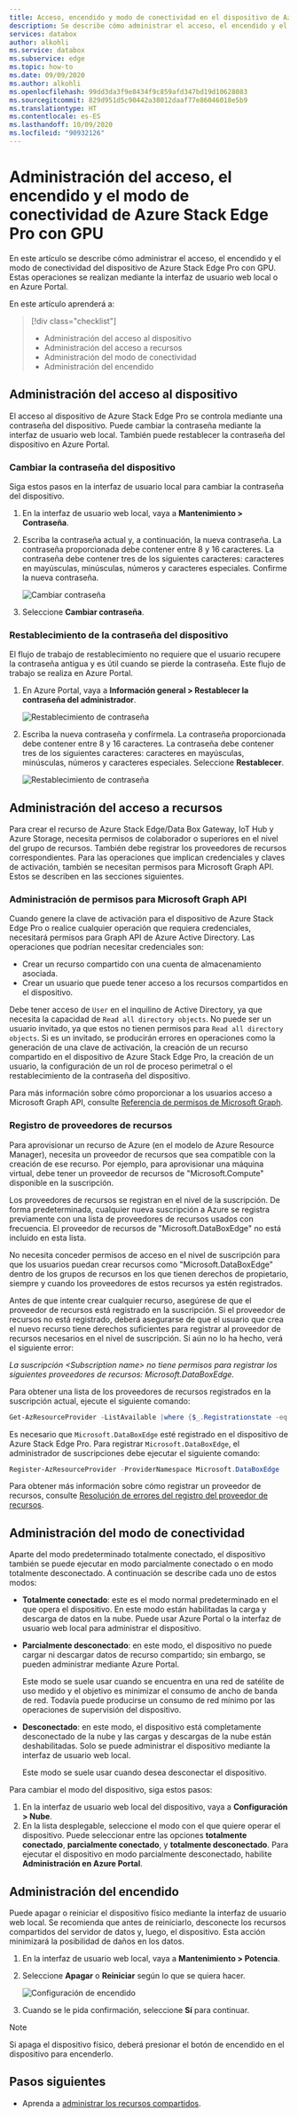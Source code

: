 ```yaml
---
title: Acceso, encendido y modo de conectividad en el dispositivo de Azure Stack Edge Pro con GPU | Microsoft Docs
description: Se describe cómo administrar el acceso, el encendido y el modo de conectividad del dispositivo de Azure Stack Edge Pro con GPU que ayuda a transferir datos a Azure
services: databox
author: alkohli
ms.service: databox
ms.subservice: edge
ms.topic: how-to
ms.date: 09/09/2020
ms.author: alkohli
ms.openlocfilehash: 99dd3da3f9e8434f9c859afd347bd19d10628083
ms.sourcegitcommit: 829d951d5c90442a38012daaf77e86046018e5b9
ms.translationtype: HT
ms.contentlocale: es-ES
ms.lasthandoff: 10/09/2020
ms.locfileid: "90932126"
---
```

# <a name="manage-access-power-and-connectivity-mode-for-your-azure-stack-edge-pro-gpu"></a>Administración del acceso, el encendido y el modo de conectividad de Azure Stack Edge Pro con GPU

En este artículo se describe cómo administrar el acceso, el encendido y el modo de conectividad del dispositivo de Azure Stack Edge Pro con GPU. Estas operaciones se realizan mediante la interfaz de usuario web local o en Azure Portal.

En este artículo aprenderá a:

> [!div class="checklist"]
> * Administración del acceso al dispositivo
> * Administración del acceso a recursos
> * Administración del modo de conectividad
> * Administración del encendido


## <a name="manage-device-access"></a>Administración del acceso al dispositivo

El acceso al dispositivo de Azure Stack Edge Pro se controla mediante una contraseña del dispositivo. Puede cambiar la contraseña mediante la interfaz de usuario web local. También puede restablecer la contraseña del dispositivo en Azure Portal.

### <a name="change-device-password"></a>Cambiar la contraseña del dispositivo

Siga estos pasos en la interfaz de usuario local para cambiar la contraseña del dispositivo.

1. En la interfaz de usuario web local, vaya a **Mantenimiento > Contraseña**.
2. Escriba la contraseña actual y, a continuación, la nueva contraseña. La contraseña proporcionada debe contener entre 8 y 16 caracteres. La contraseña debe contener tres de los siguientes caracteres: caracteres en mayúsculas, minúsculas, números y caracteres especiales. Confirme la nueva contraseña.

    ![Cambiar contraseña](media/azure-stack-edge-gpu-manage-access-power-connectivity-mode/change-password-1.png)

3. Seleccione **Cambiar contraseña**.
 
### <a name="reset-device-password"></a>Restablecimiento de la contraseña del dispositivo

El flujo de trabajo de restablecimiento no requiere que el usuario recupere la contraseña antigua y es útil cuando se pierde la contraseña. Este flujo de trabajo se realiza en Azure Portal.

1. En Azure Portal, vaya a **Información general > Restablecer la contraseña del administrador**.

    ![Restablecimiento de contraseña](media/azure-stack-edge-manage-access-power-connectivity-mode/reset-password-1.png)


2. Escriba la nueva contraseña y confírmela. La contraseña proporcionada debe contener entre 8 y 16 caracteres. La contraseña debe contener tres de los siguientes caracteres: caracteres en mayúsculas, minúsculas, números y caracteres especiales. Seleccione **Restablecer**.

    ![Restablecimiento de contraseña](media/azure-stack-edge-manage-access-power-connectivity-mode/reset-password-2.png)

## <a name="manage-resource-access"></a>Administración del acceso a recursos

Para crear el recurso de Azure Stack Edge/Data Box Gateway, IoT Hub y Azure Storage, necesita permisos de colaborador o superiores en el nivel del grupo de recursos. También debe registrar los proveedores de recursos correspondientes. Para las operaciones que implican credenciales y claves de activación, también se necesitan permisos para Microsoft Graph API. Estos se describen en las secciones siguientes. 

### <a name="manage-microsoft-graph-api-permissions"></a>Administración de permisos para Microsoft Graph API

Cuando genere la clave de activación para el dispositivo de Azure Stack Edge Pro o realice cualquier operación que requiera credenciales, necesitará permisos para Graph API de Azure Active Directory. Las operaciones que podrían necesitar credenciales son:

-  Crear un recurso compartido con una cuenta de almacenamiento asociada.
-  Crear un usuario que puede tener acceso a los recursos compartidos en el dispositivo.

Debe tener acceso de `User` en el inquilino de Active Directory, ya que necesita la capacidad de `Read all directory objects`. No puede ser un usuario invitado, ya que estos no tienen permisos para `Read all directory objects`. Si es un invitado, se producirán errores en operaciones como la generación de una clave de activación, la creación de un recurso compartido en el dispositivo de Azure Stack Edge Pro, la creación de un usuario, la configuración de un rol de proceso perimetral o el restablecimiento de la contraseña del dispositivo.

Para más información sobre cómo proporcionar a los usuarios acceso a Microsoft Graph API, consulte [Referencia de permisos de Microsoft Graph](https://docs.microsoft.com/graph/permissions-reference).

### <a name="register-resource-providers"></a>Registro de proveedores de recursos

Para aprovisionar un recurso de Azure (en el modelo de Azure Resource Manager), necesita un proveedor de recursos que sea compatible con la creación de ese recurso. Por ejemplo, para aprovisionar una máquina virtual, debe tener un proveedor de recursos de "Microsoft.Compute" disponible en la suscripción.
 
Los proveedores de recursos se registran en el nivel de la suscripción. De forma predeterminada, cualquier nueva suscripción a Azure se registra previamente con una lista de proveedores de recursos usados con frecuencia. El proveedor de recursos de "Microsoft.DataBoxEdge" no está incluido en esta lista.

No necesita conceder permisos de acceso en el nivel de suscripción para que los usuarios puedan crear recursos como "Microsoft.DataBoxEdge" dentro de los grupos de recursos en los que tienen derechos de propietario, siempre y cuando los proveedores de estos recursos ya estén registrados.

Antes de que intente crear cualquier recurso, asegúrese de que el proveedor de recursos está registrado en la suscripción. Si el proveedor de recursos no está registrado, deberá asegurarse de que el usuario que crea el nuevo recurso tiene derechos suficientes para registrar al proveedor de recursos necesarios en el nivel de suscripción. Si aún no lo ha hecho, verá el siguiente error:

*La suscripción \<Subscription name> no tiene permisos para registrar los siguientes proveedores de recursos: Microsoft.DataBoxEdge.*


Para obtener una lista de los proveedores de recursos registrados en la suscripción actual, ejecute el siguiente comando:

```PowerShell
Get-AzResourceProvider -ListAvailable |where {$_.Registrationstate -eq "Registered"}
```

Es necesario que `Microsoft.DataBoxEdge` esté registrado en el dispositivo de Azure Stack Edge Pro. Para registrar `Microsoft.DataBoxEdge`, el administrador de suscripciones debe ejecutar el siguiente comando:

```PowerShell
Register-AzResourceProvider -ProviderNamespace Microsoft.DataBoxEdge
```

Para obtener más información sobre cómo registrar un proveedor de recursos, consulte [Resolución de errores del registro del proveedor de recursos](../azure-resource-manager/templates/error-register-resource-provider.md).

## <a name="manage-connectivity-mode"></a>Administración del modo de conectividad

Aparte del modo predeterminado totalmente conectado, el dispositivo también se puede ejecutar en modo parcialmente conectado o en modo totalmente desconectado. A continuación se describe cada uno de estos modos:

- **Totalmente conectado**: este es el modo normal predeterminado en el que opera el dispositivo. En este modo están habilitadas la carga y descarga de datos en la nube. Puede usar Azure Portal o la interfaz de usuario web local para administrar el dispositivo.

- **Parcialmente desconectado**: en este modo, el dispositivo no puede cargar ni descargar datos de recurso compartido; sin embargo, se pueden administrar mediante Azure Portal.

    Este modo se suele usar cuando se encuentra en una red de satélite de uso medido y el objetivo es minimizar el consumo de ancho de banda de red. Todavía puede producirse un consumo de red mínimo por las operaciones de supervisión del dispositivo.

- **Desconectado**: en este modo, el dispositivo está completamente desconectado de la nube y las cargas y descargas de la nube están deshabilitadas. Solo se puede administrar el dispositivo mediante la interfaz de usuario web local.

    Este modo se suele usar cuando desea desconectar el dispositivo.

Para cambiar el modo del dispositivo, siga estos pasos:

1. En la interfaz de usuario web local del dispositivo, vaya a **Configuración > Nube**.
2. En la lista desplegable, seleccione el modo con el que quiere operar el dispositivo. Puede seleccionar entre las opciones **totalmente conectado**, **parcialmente conectado**, y **totalmente desconectado**. Para ejecutar el dispositivo en modo parcialmente desconectado, habilite **Administración en Azure Portal**.

 
## <a name="manage-power"></a>Administración del encendido

Puede apagar o reiniciar el dispositivo físico mediante la interfaz de usuario web local. Se recomienda que antes de reiniciarlo, desconecte los recursos compartidos del servidor de datos y, luego, el dispositivo. Esta acción minimizará la posibilidad de daños en los datos.

1. En la interfaz de usuario web local, vaya a **Mantenimiento > Potencia**.
2. Seleccione **Apagar** o **Reiniciar** según lo que se quiera hacer.

    ![Configuración de encendido](media/azure-stack-edge-gpu-manage-access-power-connectivity-mode/shut-down-restart-1.png)

3. Cuando se le pida confirmación, seleccione **Sí** para continuar.

> [!NOTE]
> Si apaga el dispositivo físico, deberá presionar el botón de encendido en el dispositivo para encenderlo.

## <a name="next-steps"></a>Pasos siguientes

- Aprenda a [administrar los recursos compartidos](azure-stack-edge-manage-shares.md).
